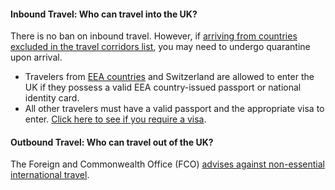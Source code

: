 #### Inbound Travel: Who can travel into the UK?

There is no ban on inbound travel. However, if [arriving from countries excluded in the travel corridors list](https://www.gov.uk/guidance/coronavirus-covid-19-travel-corridors), you may need to undergo quarantine upon arrival.

- Travelers from [EEA countries](https://www.gov.uk/eu-eea) and Switzerland are allowed to enter the UK if they possess a valid EEA country-issued passport or national identity card.
- All other travelers must have a valid passport and the appropriate visa to enter. [Click here to see if you require a visa](https://www.gov.uk/check-uk-visa).

#### Outbound Travel: Who can travel out of the UK?

The Foreign and Commonwealth Office (FCO) [advises against non-essential international travel](https://www.gov.uk/guidance/coronavirus-covid-19-travel-corridors).
